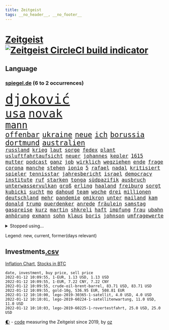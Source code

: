 ```yaml
---
title: Zeitgeist
tags: __no_header__, __no_footer__
---
```


# [Zeitgeist](https://oliz.io/zeitgeist/) [![Zeitgeist CircleCI build indicator](https://circleci.com/gh/ooz/zeitgeist.svg?style=shield)](https://circleci.com/gh/ooz/zeitgeist)

## Language

<h3><a href="https://www.spiegel.de" target="_blank">spiegel.de</a> (6 to 2 occurrences)</h3>
<p style="font-family:monospace">
<span style="font-size:32pt"><a href="news_links.html#djoković" class="current">djoković</a></span>
<br>
<span style="font-size:27pt"><a href="news_links.html#usa" class="current">usa</a></span>
<span style="font-size:27pt"><a href="news_links.html#novak" class="current">novak</a></span>
<br>
<span style="font-size:22pt"><a href="news_links.html#mann" class="current">mann</a></span>
<br>
<span style="font-size:17pt"><a href="news_links.html#offenbar" class="current">offenbar</a></span>
<span style="font-size:17pt"><a href="news_links.html#ukraine" class="current">ukraine</a></span>
<span style="font-size:17pt"><a href="news_links.html#neue" class="current">neue</a></span>
<span style="font-size:17pt"><a href="news_links.html#ich" class="current">ich</a></span>
<span style="font-size:17pt"><a href="news_links.html#borussia" class="current">borussia</a></span>
<span style="font-size:17pt"><a href="news_links.html#dortmund" class="current">dortmund</a></span>
<span style="font-size:17pt"><a href="news_links.html#australien" class="current">australien</a></span>
<br>
<span style="font-size:12pt"><a href="news_links.html#russland" class="current">russland</a></span>
<span style="font-size:12pt"><a href="news_links.html#krieg" class="current">krieg</a></span>
<span style="font-size:12pt"><a href="news_links.html#laut" class="current">laut</a></span>
<span style="font-size:12pt"><a href="news_links.html#sorge" class="current">sorge</a></span>
<span style="font-size:12pt"><a href="news_links.html#fedex" class="new">fedex</a></span>
<span style="font-size:12pt"><a href="news_links.html#plant" class="current">plant</a></span>
<span style="font-size:12pt"><a href="news_links.html#usluftfahrtaufsicht" class="new">usluftfahrtaufsicht</a></span>
<span style="font-size:12pt"><a href="news_links.html#neuer" class="current">neuer</a></span>
<span style="font-size:12pt"><a href="news_links.html#johannes" class="current">johannes</a></span>
<span style="font-size:12pt"><a href="news_links.html#kepler" class="new">kepler</a></span>
<span style="font-size:12pt"><a href="news_links.html#1615" class="new">1615</a></span>
<span style="font-size:12pt"><a href="news_links.html#mutter" class="current">mutter</a></span>
<span style="font-size:12pt"><a href="news_links.html#podcast" class="current">podcast</a></span>
<span style="font-size:12pt"><a href="news_links.html#ganz" class="current">ganz</a></span>
<span style="font-size:12pt"><a href="news_links.html#job" class="current">job</a></span>
<span style="font-size:12pt"><a href="news_links.html#wirklich" class="current">wirklich</a></span>
<span style="font-size:12pt"><a href="news_links.html#wegziehen" class="new">wegziehen</a></span>
<span style="font-size:12pt"><a href="news_links.html#ende" class="current">ende</a></span>
<span style="font-size:12pt"><a href="news_links.html#frage" class="current">frage</a></span>
<span style="font-size:12pt"><a href="news_links.html#corona" class="current">corona</a></span>
<span style="font-size:12pt"><a href="news_links.html#manche" class="current">manche</a></span>
<span style="font-size:12pt"><a href="news_links.html#stehen" class="current">stehen</a></span>
<span style="font-size:12pt"><a href="news_links.html#ioniq" class="new">ioniq</a></span>
<span style="font-size:12pt"><a href="news_links.html#5" class="current">5</a></span>
<span style="font-size:12pt"><a href="news_links.html#rafael" class="current">rafael</a></span>
<span style="font-size:12pt"><a href="news_links.html#nadal" class="current">nadal</a></span>
<span style="font-size:12pt"><a href="news_links.html#kritisiert" class="current">kritisiert</a></span>
<span style="font-size:12pt"><a href="news_links.html#spieler" class="current">spieler</a></span>
<span style="font-size:12pt"><a href="news_links.html#tennisstar" class="current">tennisstar</a></span>
<span style="font-size:12pt"><a href="news_links.html#jahresbericht" class="new">jahresbericht</a></span>
<span style="font-size:12pt"><a href="news_links.html#israel" class="current">israel</a></span>
<span style="font-size:12pt"><a href="news_links.html#democracy" class="new">democracy</a></span>
<span style="font-size:12pt"><a href="news_links.html#institute" class="current">institute</a></span>
<span style="font-size:12pt"><a href="news_links.html#ruf" class="current">ruf</a></span>
<span style="font-size:12pt"><a href="news_links.html#starken" class="current">starken</a></span>
<span style="font-size:12pt"><a href="news_links.html#tonga" class="current">tonga</a></span>
<span style="font-size:12pt"><a href="news_links.html#südpazifik" class="current">südpazifik</a></span>
<span style="font-size:12pt"><a href="news_links.html#ausbruch" class="current">ausbruch</a></span>
<span style="font-size:12pt"><a href="news_links.html#unterwasservulkan" class="new">unterwasservulkan</a></span>
<span style="font-size:12pt"><a href="news_links.html#groß" class="current">groß</a></span>
<span style="font-size:12pt"><a href="news_links.html#erling" class="current">erling</a></span>
<span style="font-size:12pt"><a href="news_links.html#haaland" class="current">haaland</a></span>
<span style="font-size:12pt"><a href="news_links.html#freiburg" class="current">freiburg</a></span>
<span style="font-size:12pt"><a href="news_links.html#sorgt" class="current">sorgt</a></span>
<span style="font-size:12pt"><a href="news_links.html#kubicki" class="current">kubicki</a></span>
<span style="font-size:12pt"><a href="news_links.html#sucht" class="current">sucht</a></span>
<span style="font-size:12pt"><a href="news_links.html#mo" class="current">mo</a></span>
<span style="font-size:12pt"><a href="news_links.html#dahoud" class="new">dahoud</a></span>
<span style="font-size:12pt"><a href="news_links.html#team" class="current">team</a></span>
<span style="font-size:12pt"><a href="news_links.html#woche" class="current">woche</a></span>
<span style="font-size:12pt"><a href="news_links.html#drei" class="current">drei</a></span>
<span style="font-size:12pt"><a href="news_links.html#millionen" class="current">millionen</a></span>
<span style="font-size:12pt"><a href="news_links.html#deutschland" class="current">deutschland</a></span>
<span style="font-size:12pt"><a href="news_links.html#mehr" class="current">mehr</a></span>
<span style="font-size:12pt"><a href="news_links.html#pandemie" class="current">pandemie</a></span>
<span style="font-size:12pt"><a href="news_links.html#omikron" class="current">omikron</a></span>
<span style="font-size:12pt"><a href="news_links.html#unter" class="current">unter</a></span>
<span style="font-size:12pt"><a href="news_links.html#mailand" class="current">mailand</a></span>
<span style="font-size:12pt"><a href="news_links.html#kam" class="current">kam</a></span>
<span style="font-size:12pt"><a href="news_links.html#donald" class="current">donald</a></span>
<span style="font-size:12pt"><a href="news_links.html#trump" class="current">trump</a></span>
<span style="font-size:12pt"><a href="news_links.html#querdenker" class="current">querdenker</a></span>
<span style="font-size:12pt"><a href="news_links.html#anrede" class="new">anrede</a></span>
<span style="font-size:12pt"><a href="news_links.html#fräulein" class="new">fräulein</a></span>
<span style="font-size:12pt"><a href="news_links.html#samstag" class="current">samstag</a></span>
<span style="font-size:12pt"><a href="news_links.html#gaspreise" class="current">gaspreise</a></span>
<span style="font-size:12pt"><a href="news_links.html#kurz" class="current">kurz</a></span>
<span style="font-size:12pt"><a href="news_links.html#martin" class="current">martin</a></span>
<span style="font-size:12pt"><a href="news_links.html#shkreli" class="new">shkreli</a></span>
<span style="font-size:12pt"><a href="news_links.html#haft" class="current">haft</a></span>
<span style="font-size:12pt"><a href="news_links.html#impfung" class="current">impfung</a></span>
<span style="font-size:12pt"><a href="news_links.html#frau" class="current">frau</a></span>
<span style="font-size:12pt"><a href="news_links.html#ubahn" class="current">ubahn</a></span>
<span style="font-size:12pt"><a href="news_links.html#anhörung" class="current">anhörung</a></span>
<span style="font-size:12pt"><a href="news_links.html#exmann" class="current">exmann</a></span>
<span style="font-size:12pt"><a href="news_links.html#sohn" class="current">sohn</a></span>
<span style="font-size:12pt"><a href="news_links.html#klaus" class="current">klaus</a></span>
<span style="font-size:12pt"><a href="news_links.html#boris" class="current">boris</a></span>
<span style="font-size:12pt"><a href="news_links.html#johnson" class="current">johnson</a></span>
<span style="font-size:12pt"><a href="news_links.html#umfragewerte" class="current">umfragewerte</a></span>
</p>
<details>
<summary>Stopped using...</summary>
<p class="former" style="font-size:12pt">
alexej(450) andrea(450) annegret(450) gerichtshof(450) krampkarrenbauer(450) nawalny(450) spahn(450) freuen(449) gerhard(449) investieren(449) kurzem(449) sonne(449) zusätzlich(449) cristiano(448) humanitäre(448) kurzarbeit(448) ronaldo(448) zuge(448) aufgeben(447) drama(447) flaschen(447) leeren(447) nötig(447) to(447) vermögen(447) wechseln(447) worauf(447) anerkennen(446) exemplare(446) favoriten(446) fischer(446) krank(446) landesregierung(446) starke(446) talent(446) andré(445) beschließt(445) botschaften(445) brinkhaus(445) daimler(445) demonstriert(445) esken(445) juden(445) kippe(445) mediziner(445) parteitag(445) polens(445) prüfung(445) ralph(445) saskia(445) vorsitzenden(445) alternativen(444) asiatischen(444) belarussischen(444) durchsucht(444) erholung(444) gehe(444) kabinett(444) komplizen(444) maas(444) modernen(444) rivalen(444) schlechten(444) schlimmsten(444) schoss(444) verschaffen(444) wofür(444) abends(443) ausprobiert(443) flick(443) klingbeil(443) kollaps(443) konzernchef(443) minderjährige(443) persönliche(443) scheuer(443) strafmaßnahmen(443) verschärfung(443) ausflug(442) erfahrungen(442) gesagt(442) kanzlerin(442) muster(442) nordsee(442) persönlich(442) schadet(442) subventionen(442) unterschiede(442) voran(442) warentest(442) wissenschaft(442) wählt(442) anwalt(441) bessere(441) egal(441) einführen(441) englischen(441) fraktionschef(441) historischen(441) nannte(441) pole(441) roboter(441) rückschlag(441) schlag(441) stil(441) verschwunden(441) ökonom(441) auslöser(440) beschäftigte(440) geriet(440) getrennt(440) jung(440) mahnt(440) regieren(440) rekordhoch(440) sicherte(440) verteidigung(440) zwang(440) begrenzen(439) begründung(439) crash(439) radsport(439) wirtschaftsministerium(439) christopher(438) einzug(438) experte(438) frust(438) gerecht(438) kochinstituts(438) kurve(438) senkt(438) teamkollegen(438) umweltschützer(438) wirtschaftlichen(438) 13jähriger(437) appell(437) berlins(437) beschließen(437) billie(437) eilish(437) einziehen(437) fahrrad(437) längere(437) pflanzen(437) warschau(437) bundeskanzlerin(436) computer(436) digitaler(436) hammer(436) heimlich(436) norbert(436) nutzte(436) preisen(436) schicken(436) ursachen(436) veranstaltung(436) allianz(435) aufgenommen(435) ausgegeben(435) auskunft(435) brite(435) durchs(435) erbe(435) koch(435) schmidt(435) schnelltests(435) still(435) verläufen(435) verstärken(435) belegt(434) ermordeten(434) kulissen(434) lkw(434) lob(434) opfers(434) quer(434) verlauf(434) achten(433) bestes(433) betont(433) globale(433) gründen(433) regiert(433) trauen(433) übernahme(433) beinahe(432) normalität(432) schönsten(432) usdollar(432) verteilung(432) wahre(432) emails(431) könig(431) signalisiert(431) zinsen(431) gaben(430) spektakulären(430) wiederholen(430) loswerden(429) schwerem(429) transporter(429) dar(428) dieselskandal(428) gekauft(428) kommunistische(428) 11(427) betrifft(427) kanzleramtschef(427) verstanden(427) zigaretten(427) begründet(426) kanzlerschaft(426) mama(426) negative(426) spanische(426) status(426) ostsee(425) umgeht(425) verzweifelten(425) diversität(424) grünenchef(424) hürde(424) landete(424) nation(424) strenge(424) zukünftig(424) begeistert(423) exporte(423) sergio(423) zeugin(423) züge(423) kracht(422) steffen(422) auftreten(421) brandstiftung(421) detail(421) pandemiebekämpfung(421) aussehen(420) begangen(420) moschee(420) provokation(420) regierungserklärung(420) schwerverletzte(420) 19jähriger(419) hunger(419) dachten(418) frisch(418) gesichert(418) nieder(418) singapur(417) sizilien(417) treiben(417) ämter(417) bundesamts(415) unterschrieben(415) vfb(415) rang(414) verkürzt(414) staatshilfen(413) spahns(412) spannend(412) steigern(412) stärkt(412) telefonat(412) vermisste(412) schwung(411) america(410) vereidigt(410) 36(409) hinweis(409) aktivist(408) strafbar(408) benötigte(407) impfkommission(407) schock(407) unterdessen(407) einleiten(406) intensivstationen(406) gehabt(405) vorschriften(405) staus(403) diana(402) impfdosen(400) bewaffneten(399) einblicke(399) festhalten(399) coronaimpfstoffs(398) überfall(397) laufbahn(396) prägte(395) armen(394) startup(394) vertraute(394) empfänger(393) gesichter(392) vakzinen(390) wasserstoff(388) indiana(384) offener(383) cdu/csu(382) krawalle(382) sammeln(382) hagen(381) bösen(380) schach(380) impfzentren(378) herzinfarkt(377) diess(372) würdigt(372) hartz(371) kolleginnen(371) boomt(370) vertrauten(370) kilo(368) nick(365) auslieferung(363) flogen(361) herrschaft(361) rüstet(361) heidelberg(358) bauarbeiten(357) urlaubsinsel(353) extra(348) irgendwie(348) gewinne(347) knappen(346) dosis(344) verstoß(344) unterschrift(342) iv(341) öffnet(339) arbeitsgericht(338) westliche(338) infos(336) anna(334) statistischen(334) blockierten(331) klettert(330) singen(329) expräsidenten(325) gewisse(325) vereinbarung(324) völkermord(323) ergab(315) militärputsch(315) plagen(308) luxus(305) wunden(305) medaille(300) carlos(296) längerem(295) 13jährigen(291) russe(291) orte(288) übung(287) bälle(282) cannabis(276) investor(275) boxen(273) diplomatische(273) interessante(272) bemühen(265) unis(264) nationalelf(262) qualifying(259) zoff(259) weltgrößten(254) gnabry(253) höchster(253) serge(253) finanziert(250) campingplatz(249) ferdinand(248) illusion(246) vorgesetzten(246) bildtv(242) wütenden(239) wissenschaftliche(236) grünes(235) konzernen(234) verstappens(234) 2013(224) auszeichnung(224) richteten(224) kriegsende(220) zwickau(220) erholen(217) absolute(215) kontinent(212) litten(212) lokführer(212) johansson(211) befugnisse(210) gegend(210) eingeladen(208) mtv(208) gefälscht(207) lehrerverband(206) spiegelreporter(206) agüero(205) gewohnheiten(205) fox(204) verständigung(203) formel1rennen(202) terroranschlägen(201) verließ(201) shell(199) treibstoff(198) stein(195) unterbinden(195) fangquoten(194) tenniswelt(194) us(194) bevorzugt(192) unwettern(192) seither(190) urteilte(188) hochrechnung(187) kühnert(187) peters(187) naht(186) aufzunehmen(185) vormittag(185) antisemitisch(183) bauern(183) ernstfall(183) profil(183) vorerkrankungen(183) wahlsieger(183) ausnahme(182) kollidiert(182) pendler(182) spinnen(182) jahrelange(181) naturkatastrophen(180) machtwechsel(179) ranking(179) astronomen(178) bekennt(178) kümmern(178) erbeutet(177) freigesprochen(176) rängen(176) expertengremium(175) spdfraktion(175) ahmed(174) besseres(174) kämpften(174) verharmlost(174) wäsche(173) absolviert(171) coup(171) 21jährigen(170) erpressen(170) norm(170) assange(169) russen(169) wikileaksgründer(169) aufsichtsratschef(168) axel(168) günstige(168) insbesondere(168) rezepte(168) warnungen(168) 1941(167) erobert(167) tanklaster(167) 72(166) stockt(166) tibet(166) georgien(164) 1997(163) brinkmann(163) jamal(163) musiala(163) coronastrategie(162) geldstrafen(161) selbstkritisch(161) gewürdigt(160) zugestimmt(158) bär(157) zwischendurch(157) emiraten(156) alqaida(155) gremium(155) umzug(155) ausgefallen(154) überfüllt(154) abtreibungsgesetz(153) sortiert(153) vertragsverlängerung(153) militärpräsenz(151) schadensbegrenzung(151) katastrophengebiet(150) drohnenaufnahmen(149) installiert(149) kartellbehörde(149) kreativ(149) verkauften(149) alleingang(148) iocpräsident(148) lebten(148) 31jährige(147) beseitigen(147) gehörten(147) gesund(147) dankte(146) verschwundene(146) handgreiflich(145) ioc(144) komitee(144) sportlern(144) kameras(143) 1936(142) kolumbianische(142) krater(142) weibliche(142) 20000(141) antikörper(141) nachtzüge(141) stürme(141) topmanager(141) formel1pressestimmen(140) monika(140) prioritäten(140) revier(140) begreifen(139) tiergarten(139) bahnstrecke(138) dieselfahrzeugen(138) selenskyj(138) unerbittlich(138) wolodymyr(138) gigantischen(137) norweger(137) 80jähriger(136) bundesbehörde(136) badenbaden(135) genügend(135) chinesen(134) ereignete(134) impfwilligen(134) auftragsbücher(133) fossiler(133) get(133) regnet(133) russischem(132) schwarz(132) 1976(131) geeignet(131) scherzt(131) ankara(130) aufwand(130) verbinden(130) autokraten(129) europäisches(129) niklas(129) domenico(128) drittimpfung(128) faszinierende(128) aufträge(127) jae(127) lina(127) polizeigewahrsam(127) positives(127) 69(126) helene(126) mannheim(126) reiten(126) engsten(125) flüchtlingskrise(125) bekomme(124) gewählte(124) conte(123) exemplar(123) gewagt(123) betreffen(122) fatalen(122) geschätzt(122) saisonstart(122) unerwünscht(122) favoritenrolle(121) fische(121) aktivieren(120) beute(120) röttgen(120) wahlberechtigten(120) norwich(119) ten(119) bedürftige(118) bezug(118) immobilienkonzern(118) kontrahenten(118) schlafen(118) 39jähriger(117) niedergeschlagen(117) hubschrauberabsturz(116) miese(116) reuter(116) wirtschaftskrise(116) coronaprämie(115) prägenden(115) geschadet(114) herstellung(114) konfisziert(114) nutzerinnen(114) staatsbesuch(114) beate(113) craig(113) machtübernahme(113) kameke(112) logistik(112) losgegangen(112) missbrauchen(112) nadine(112) autokonzerne(111) endverbraucher(111) foodwatch(111) grenzzaun(111) durchgeführt(110) pfizer(110) wahlkampfauftakt(110) beeinflusste(109) investiert(109) irritiert(108) pastor(108) award(107) mordkommission(107) spdgeneralsekretär(107) weltberühmte(107) genie(106) heimspiel(106) stufe(106) 70000(105) polnischbelarussischen(104) zugverkehr(104) 3g(103) bundessozialgericht(103) ergaben(103) friedensnobelpreisträgerin(103) hawaii(103) tanzt(103) verbündeten(103) limousine(102) laufzeit(101) entlasten(100) abba(99) auszug(99) blättern(99) bundestagsdebatte(99) internationalem(99) koalitionsverhandlungen(99) voyage(99) royals(98) zeitgleich(98) zwecke(98) angeschlossen(96) kinderreportern(96) lösungen(96) potenziellen(96) stach(95) 30jährige(94) dealer(94) elfjährige(94) gasversorger(94) nikita(94) spiegelinterview(94) vorteil(94) 06(93) blutiger(93) routine(93) demokratieaktivisten(92) geschäftsführerin(92) handlungen(92) newsblog(92) posse(92) söders(92) unerwünschte(92) infektionsschutzgesetz(91) konflikts(91) moderatoren(91) pflegeheimen(91) spiegelspitzengespräch(91) arten(90) exklusiven(90) genesung(90) gesenkt(90) mittelstürmer(90) tumulten(90) usmagazin(90) wobei(90) anzubieten(89) deaktiviert(89) friedens(89) himmlischen(89) kinderinterview(89) media(89) 3gregel(88) digitales(88) duos(88) feature(88) indopazifik(88) nolan(88) sibirischen(88) stabile(88) time(88) timemagazin(88) angeschlagenen(87) elektrizität(87) enkelin(87) frühstück(87) giftige(87) großmutter(87) kremlsprecher(87) millionengewinn(87) 19jährigen(86) berichterstatter(86) finanzhilfen(86) schuldenobergrenze(86) schwachstelle(86) belfast(85) chaotischsten(85) gebeutelte(85) gomà(85) jockey(85) klosterhalfen(85) konstanze(85) novell(85) performance(85) söldnertruppe(85) umkehren(85) züchter(85) 20jährigen(84) dreier(84) durchgefallen(84) umgebracht(84) vorräte(84) vorsitz(84) abhängigkeit(83) besserer(83) betonen(83) lithium(83) sonde(83) wesen(83) alnusra(82) bildet(82) brennendes(82) brüskiert(82) chauvin(82) derek(82) expolizist(82) gasmarkt(82) grenzschutz(82) kampfstarker(82) mad(82) steak(82) beieinander(81) ifoinstituts(81) quoten(81) 40jähriger(80) blatt(80) derby(80) domizil(80) erholte(80) exportiert(80) fdppolitiker(80) ortsteil(80) schärferen(80) vielversprechendsten(80) außenamt(79) liest(79) parteivize(79) stabilen(79) tücken(79) burundi(78) spiegelbuch(78) fehlentscheidung(77) komponierte(77) manipulierten(77) schmuggel(77) swiss(77) zahlungsunfähigkeit(77) anleihe(76) demokratiegipfel(76) fraktionsvorsitzenden(76) gazpromkonzern(76) linien(76) mächtig(76) siebten(76) torlos(76) umstellung(76) verschlechtert(76) vulkans(76) zinszahlung(76) apotheke(75) gewordene(75) luc(75) nachfolgern(75) rewe(75) weiterbildung(75) achtmal(74) feierlaune(74) novatek(74) rauswurf(74) zuständigkeit(74) brandt(73) empfindlichen(73) hollywoods(73) kampfansage(73) rwe(73) siebenmal(73) verrohung(73) weiche(73) handschellen(72) impfzertifikat(72) kleineren(72) tierarten(72) verspielen(72) klimaforschung(71) notarztwagen(71) ovations(71) partnern(71) rettungswagen(71) standing(71) winkel(71) bundestagsfraktion(70) graffiti(70) pädophile(70) shanghai(70) tasche(70) 78(69) coronabonus(69) energiekrise(69) exjusochef(69) galopp(69) löschung(69) stade(69) todesopfern(69) zahlungsausfall(69) überglücklich(69) 3ddrucker(68) nachziehen(68) neuaufstellung(68) oppositionsführer(68) spielerinnen(68) äußerten(68) bundesverwaltungsgericht(67) europacup(67) gestohlenen(67) grauen(67) magazin(67) parteichefs(67) steckten(67) 1974(66) abstriche(66) carolina(66) haushaltssperre(66) kampfsportler(66) staatlich(66) suizid(66) topligen(66) dmitri(65) erreichbar(65) kompromissbereitschaft(65) künstlicher(65) schuldenbremse(65) zerknirscht(65) anfällig(64) blätter(64) bundesligist(64) exsprecherin(64) frauenfeindlich(64) hengst(64) kläger(64) menschheit(64) richtete(64) verkündung(64) visionär(64) wachmann(64) expertise(63) ferngesteuerte(63) gap(63) gewachsen(63) schick(63) schiene(63) selbsttests(63) zapfenstreich(63) eupolitiker(62) fairness(62) glückliches(62) großhandel(62) großhandelspreise(62) materialknappheit(62) popstars(62) verdachtsfall(62) wirtschaftsforscher(62) gewerbe(61) hassparolen(61) irritierend(61) saal(61) single(61) dfbteam(60) feldenkirchen(60) geklaut(60) schleifen(60) verteidigungspolitik(60) votiert(60) ampelverhandlungen(59) doppelspitze(59) erschlagen(59) gefährt(59) importiert(59) mond(59) baubranche(58) berühmter(58) menschlichkeit(58) bundesebene(57) darsteller(57) dfl(57) gerichtsverfahren(57) gezerrt(57) netflixspecial(57) privatleben(57) spielfilm(57) twitterte(57) vereidigung(57) austria(56) drastischeren(56) geförderte(56) hafenstadt(56) inside(56) rechtsextrem(56) spdfraktionschef(56) exbildchefredakteur(55) renaissance(55) einzuwirken(54) freier(54) gegenseitigen(54) paketbote(54) ray(54) repräsentantenhaus(54) volkswagenchef(54) außengrenze(53) durchgestochen(53) geldpolitik(53) medienkonzern(53) physikerin(53) priesemann(53) verlobt(53) viola(53) zulieferer(53) überlastung(53) bosnien(52) brüsseler(52) carolin(52) dodik(52) kölns(52) kühlschrank(52) lobte(52) milorad(52) norderstedt(52) rechtsextremer(52) verirrte(52) drogenhandel(51) fraktionsvorsitzende(51) gasfirmen(51) kleintransporter(51) kommentiert(51) strommast(51) tickt(51) todesurteile(51) beruft(50) coronamedikament(50) döpfner(50) samariter(50) stromausfall(50) versorger(50) vorzugehen(50) adrenalin(49) kommissionspräsidentin(49) milliardenstrafe(49) objekt(49) straßenbahn(49) erheblichen(48) fahrplanwechsel(48) gletscher(48) korrigieren(48) maskenaffäre(48) potter(48) vermieden(48) willy(48) ampelbündnis(47) extremistischen(47) hungersnot(47) kohfeldt(47) nationalgarde(47) pkwmaut(47) härten(46) leistet(46) luitz(46) moon(46) rechnungshof(46) robuste(46) sechzigerjahren(46) sizilianischen(46) solcher(46) verbundenen(46) verwehrt(46) vollem(46) 59(45) aufgeteilt(45) faires(45) falle(45) fraktionsspitze(45) sperrzone(45) erstritten(44) finanzexperte(44) gaus(44) hilfsmittel(44) praxen(44) schärferes(44) wikileaksgründers(44) auslieferungen(43) autoherstellers(43) blockabfertigung(43) fischereistreit(43) hinterließ(43) überragte(43) übersterblichkeit(43) fachmagazin(42) waffenhandel(42) bewilligt(41) coronalockdowns(41) erlauben(41) fischereilizenzen(41) verkehrswende(41) formulierung(40) fsb(40) referendum(40) stürzten(40) vorsitzender(40) anwenden(39) gender(39) hochhaus(39) polizeibehörde(39) saubere(39) wartezeiten(39) wählte(39) absetzung(38) krisenland(38) sträubt(38) zugute(38) abgreifen(37) ally(37) bosnienherzegowina(37) geflecht(37) pally(37) perfekt(37) silva(37) verabschiedete(37) diwforscher(36) drängten(36) einflussreiche(36) formuliert(36) lebenslang(36) schwimmolympiasieger(36) viermal(36) aufzuspüren(35) autokäufer(35) beleuchtung(35) beraubt(35) blauen(35) boykottieren(35) erhältlich(35) musical(35) otto(35) reißen(35) urkunde(35) verkehrssektor(35) dieselben(34) dwayne(34) gefährlichste(34) mittelstand(34) schildkröten(34) stellvertretenden(34) betriebsrat(33) feierten(33) geisel(33) heizstrahler(33) kamele(33) ministeramt(33) rückseite(33) safe(33) spektrum(33) verwüstungen(33) 175(32) bauunternehmen(32) energieträger(32) intensiv(32) komplettes(32) kongresses(32) zahlungsschwierigkeiten(32) zuverlässig(32) üblicherweise(32) bornholm(31) korridor(31) lärm(31) people's(31) coronadebatte(30) herber(30) kleid(30) nicaragua(30) ostafrikanischen(30) sauber(30) superstürmer(30) verlobte(30) erklärungsnot(29) memmingen(29) strompreis(29) wmfinale(29) ausschließlich(28) eingezeichnet(28) energiequelle(28) euinnenkommissarin(28) jahrescharts(28) mund(28) notrufe(28) pandemiebeschränkungen(28) quadrat(28) quadrats(28) wirtschaftlich(28) ylva(28) bosnischen(27) kürt(27) millionenwert(27) naturschutzorganisation(27) vermarktet(27) 113(26) aggressionen(26) coronakrisenstab(26) goldener(26) juwelen(26) lagerhalle(26) parlamentarischen(26) patientinnen(26) stall(26) starkes(26) unerlaubter(26) versicherten(26) werbeversprechen(26) windbeutel(26) fotografierte(25) inhaftierter(24) lasse(24) maßgeblich(24) messis(24) militärchef(24) schulbetrieb(24) spüre(24) steuersystem(24) unterschreiben(24) welthit(24) 432(23) angewendet(23) bach(23) glorreichen(23) kommilitonen(23) abschreiben(22) amtsinhaber(22) betracht(22) definierte(22) erwachen(22) nachgeschärft(22) resultieren(22) schönheitswettbewerb(22) serena(22) abgenommen(21) begegnet(21) gedruckt(21) pflegeberufe(21) rechtskräftig(21) schwersten(21) behandlungsfehler(20) defactoregierungschefin(20) entschlossen(20) finanzchef(20) geckos(20) herausforderer(20) rotgrüngelbe(20) schwächer(20) siebter(20) usrepräsentantenhaus(20) bauernverband(19) ideologische(19) laschetvertraute(19) rückversicherer(19) wiederzuerkennen(19) atomstrom(18) auftragsmord(18) coronafachleute(18) kommunistischer(18) weltpolitik(18) wertvolle(18) alraisi(17) friederike(17) geschäftsführende(17) interpol(17) kinderbuch(17) management(17) naser(17) seifert(17) verimpft(17) fliegerbombe(16) gewaltbereite(16) khashoggi(16) spielzeit(16) berechnet(15) eignen(15) gong(15) krisenstab(15) schicksalsschläge(15) zocken(15) überschüssiges(15) überzeugten(15) beratungsfirma(14) bestritten(14) hässliche(14) krebsdiagnose(14) organisatoren(14) währungskrise(14) ampelspitzen(13) berufsspezifische(13) beschäftige(13) ministerposten(13) nepomnjaschtschi(13) probezeit(13) schachwm(13) striktere(13) verdopplung(13) verhaltenskodex(13) verschiedenen(13) verwaltungsgerichtshof(13) dominanten(12) erstaunliches(12) hildegard(12) neuschnee(12) quo(12) shakespeare(12) streitpunkt(12) texte(12) verbesserte(12) zuständig(12) schulschließung(11) stroms(11) unterzeichnen(11)
</p>
</details>
<p>Legend: <span class="new">new</span>, <span class="current">current</span>, <span class="former">former(days relevant)</span></p>

## Investments[.csv](investments.csv)

[Inflation Chart](https://inflationchart.com),
[Stocks in BTC](https://stonksinbtc.xyz/)

```
date, investment, buy price, sell price
2022-01-12 10:09:55, 1-EUR, 1.13 USD, 1.13 USD
2022-01-12 10:09:55, 1-EUR, 7.22 CNY, 7.22 CNY
2022-01-12 10:09:55, crude-oil-brent-barrel, 83.71 USD, 83.71 USD
2022-01-12 10:09:55, gold-10g, 536.95 EUR, 508.81 EUR
2022-01-12 10:10:00, lego-2019-30365-1-satellit, 4.0 USD, 4.0 USD
2022-01-12 10:10:01, lego-2019-60224-1-satellitenwartung, 11.0 USD, 11.0 USD
2022-01-12 10:10:03, lego-2019-60225-1-rovertestfahrt, 25.0 USD, 25.0 USD
```

<footer>
<a href="javascript:toggleTheme()" class="nav">🌓</a>
- <a href="https://github.com/ooz/zeitgeist">code</a> measuring the Zeitgeist since 2019, by <a href="https://oliz.io">oz</a>
</footer>
